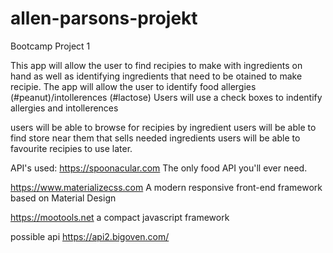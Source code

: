 # allen-parsons-projekt
Bootcamp Project 1

This app will allow the user to find recipies to make with ingredients on hand as well as identifying ingredients that need to be otained to make recipie.
The app will allow the user to identify food allergies (#peanut)/intollerences (#lactose)
Users will use a check boxes to indentify allergies and intollerences

users will be able to browse for recipies by ingredient
users will be able to find store near them that sells needed ingredients
users will be able to favourite recipies to use later.


API's used:
https://spoonacular.com
The only food API you'll ever need.

https://www.materializecss.com
A modern responsive front-end framework based on Material Design

https://mootools.net
a compact javascript framework

possible api
https://api2.bigoven.com/